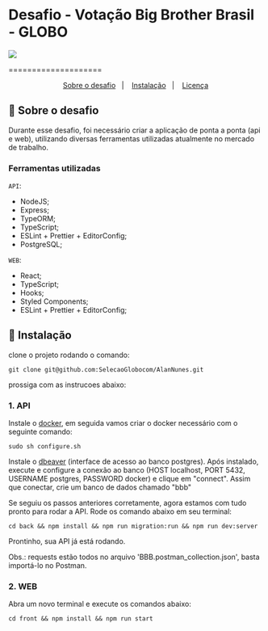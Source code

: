 # Desafio - Votação Big Brother Brasil - GLOBO

![](bbb.gif)

====================

<p align="center">
  <a href="#rocket-sobre-o-desafio">Sobre o desafio</a>&nbsp;&nbsp;&nbsp;|&nbsp;&nbsp;&nbsp;
  <a href="#hammer-instalação">Instalação</a>&nbsp;&nbsp;&nbsp;|&nbsp;&nbsp;&nbsp;
  <a href="#memo-licença">Licença</a>
</p>

## :rocket: Sobre o desafio

Durante esse desafio, foi necessário criar a aplicação de ponta a ponta (api e web), utilizando diversas ferramentas utilizadas atualmente no mercado de trabalho.

### Ferramentas utilizadas

`API`:

- NodeJS;
- Express;
- TypeORM;
- TypeScript;
- ESLint + Prettier + EditorConfig;
- PostgreSQL;

`WEB`:

- React;
- TypeScript;
- Hooks;
- Styled Components;
- ESLint + Prettier + EditorConfig;

## :hammer: Instalação

clone o projeto rodando o comando:

```
git clone git@github.com:SelecaoGlobocom/AlanNunes.git
```

prossiga com as instrucoes abaixo:

### 1. API

Instale o [docker](https://docs.docker.com/install/), em seguida vamos criar o docker necessário com o seguinte comando:

```
sudo sh configure.sh
```

Instale o [dbeaver](https://dbeaver.io/) (interface de acesso ao banco postgres). Após instalado, execute e configure a conexão ao banco (HOST localhost, PORT 5432, USERNAME postgres, PASSWORD docker) e clique em "connect". Assim que conectar, crie um banco de dados chamado "bbb"

Se seguiu os passos anteriores corretamente, agora estamos com tudo pronto para rodar a API. Rode os comando abaixo em seu terminal:

```
cd back && npm install && npm run migration:run && npm run dev:server
```
Prontinho, sua API já está rodando.

Obs.: requests estão todos no arquivo 'BBB.postman_collection.json', basta importá-lo no Postman.

### 2. WEB

Abra um novo terminal e execute os comandos abaixo:

```
cd front && npm install && npm run start
```


